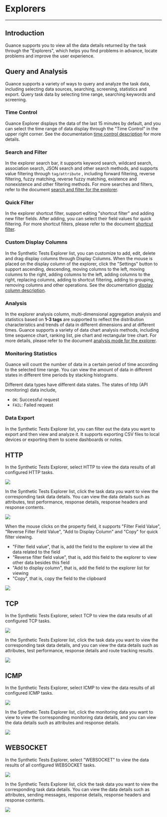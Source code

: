 # Explorers
---

## Introduction

Guance supports you to view all the data details returned by the task through the "Explorers", which helps you find problems in advance, locate problems and improve the user experience.

## Query and Analysis

Guance supports a variety of ways to query and analyze the task data, including selecting data sources, searching, screening, statistics and export. Query task data by selecting time range, searching keywords and screening.

### Time Control

Guance Explorer displays the data of the last 15 minutes by default, and you can select the time range of data display through the "Time Control" in the upper right corner. See the documentation [time control description](../getting-started/necessary-for-beginners/explorer-search.md#time) for more details.

### Search and Filter

In the explorer search bar, it supports keyword search, wildcard search, association search, JSON search and other search methods, and supports value filtering through `tag/attribute` , including forward filtering, reverse filtering, fuzzy matching, reverse fuzzy matching, existence and nonexistence and other filtering methods. For more searches and filters, refer to the document [search and filter for the explorer](../getting-started/necessary-for-beginners/explorer-search.md).

### Quick Filter

In the explorer shortcut filter, support editing "shortcut filter" and adding new filter fields. After adding, you can select their field values for quick filtering. For more shortcut filters, please refer to the document [shortcut filter](../getting-started/necessary-for-beginners/explorer-search.md#quick-filter).

### Custom Display Columns

In the Synthetic Tests Explorer list, you can customize to add, edit, delete and drag display columns through Display Columns. When the mouse is placed on the display column of the explorer, click the "Settings" button to support ascending, descending, moving columns to the left, moving columns to the right, adding columns to the left, adding columns to the right, replacing columns, adding to shortcut filtering, adding to grouping, removing columns and other operations. See the documentation [display column description](../getting-started/necessary-for-beginners/explorer-search.md#columns).

### Analysis

In the explorer analysis column, multi-dimensional aggregation analysis and statistics based on **1-3 tags** are supported to reflect the distribution characteristics and trends of data in different dimensions and at different times. Guance supports a variety of data chart analysis methods, including time sequence chart, ranking list, pie chart and rectangular tree chart. For more details, please refer to the document [analysis mode for the explorer](../getting-started/necessary-for-beginners/explorer-search.md#analysis).

### Monitoring Statistics

Guance will count the number of data in a certain period of time according to the selected time range. You can view the amount of data in different states in different time periods by stacking histograms.

Different data types have different data states. The states of http (API monitoring) data include,

- `OK`: Successful request
- `FAIL`: Failed request

### Data Export

In the Synthetic Tests Explorer list, you can filter out the data you want to export and then view and analyze it. It supports exporting CSV files to local devices or exporting them to scene dashboards or notes.

## HTTP

In the Synthetic Tests Explorer, select HTTP to view the data results of all configured HTTP tasks.

![](img/4.dailtesting_explorer_2.png)

In the Synthetic Tests Explorer list, click the task data you want to view the corresponding task data details. You can view the data details such as attributes, test performance, response details, response headers and response contents.

![](img/4.dailtesting_explorer_3.png)

When the mouse clicks on the property field, it supports "Filter Field Value", "Reverse Filter Field Value", "Add to Display Column" and "Copy" for quick filter viewing.

- "Filter field value", that is, add the field to the explorer to view all the data related to the field
- "Reverse filter field value", that is, add this field to the explorer to view other data besides this field
- "Add to display column", that is, add the field to the explorer list for viewing
- "Copy", that is, copy the field to the clipboard


![](img/1.dailtesting_explorer_2.png)

## TCP

In the Synthetic Tests Explorer, select TCP to view the data results of all configured TCP tasks.

![](img/4.dailtesting_explorer_4.png)

In the Synthetic Tests Explorer list, click the task data you want to view the corresponding task data details, and you can view the data details such as attributes, test performance, response details and route tracking results.

![](img/4.dailtesting_explorer_5.png)

## ICMP

In the Synthetic Tests Explorer, select ICMP to view the data results of all configured ICMP tasks.

![](img/4.dailtesting_explorer_7.png)

In the Synthetic Tests Explorer list, click the monitoring data you want to view to view the corresponding monitoring data details, and you can view the data details such as attributes and response details.

![](img/4.dailtesting_explorer_8.png)

## WEBSOCKET

In the Synthetic Tests Explorer, select "WEBSOCKET" to view the data results of all configured WEBSOCKET tasks.

![](img/4.dailtesting_explorer_9.png)

In the Synthetic Tests Explorer list, click the task data you want to view the corresponding task data details. You can view the data details such as attributes, sending messages, response details, response headers and response contents.

![](img/4.dailtesting_explorer_10.png)

